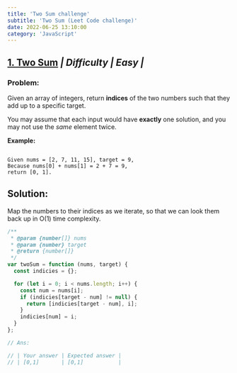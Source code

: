 ```yaml
---
title: 'Two Sum challenge'
subtitle: 'Two Sum (Leet Code challenge)'
date: 2022-06-25 13:10:00
category: 'JavaScript'
---
```


## [1. Two Sum](https://leetcode.com/problems/two-sum/description/) **_| Difficulty | Easy |_**

### Problem:

Given an array of integers, return **indices** of the two numbers such that they add up to a specific target.

You may assume that each input would have **exactly** one solution, and you may not use the _same_ element twice.

**Example:**

```

Given nums = [2, 7, 11, 15], target = 9,
Because nums[0] + nums[1] = 2 + 7 = 9,
return [0, 1].

```

## Solution:

Map the numbers to their indices as we iterate, so that we can look them back up in O(1) time complexity.

```javascript
/**
 * @param {number[]} nums
 * @param {number} target
 * @return {number[]}
 */
var twoSum = function (nums, target) {
  const indicies = {};

  for (let i = 0; i < nums.length; i++) {
    const num = nums[i];
    if (indicies[target - num] != null) {
      return [indicies[target - num], i];
    }
    indicies[num] = i;
  }
};

// Ans:

// | Your answer | Expected answer |
// | [0,1]       | [0,1]           |
```
